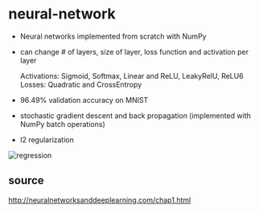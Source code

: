 # neural-network

- Neural networks implemented from scratch with NumPy 
- can change # of layers, size of layer, loss function and activation per layer

  Activations: Sigmoid, Softmax, Linear and ReLU, LeakyRelU, ReLU6
  Losses: Quadratic and CrossEntropy
  
- 96.49% validation accuracy on MNIST
- stochastic gradient descent and back propagation (implemented with NumPy batch operations)
- l2 regularization

![regression](https://user-images.githubusercontent.com/31393977/84724482-4d784f80-af56-11ea-84e0-30ade6405217.png)

## source
http://neuralnetworksanddeeplearning.com/chap1.html
